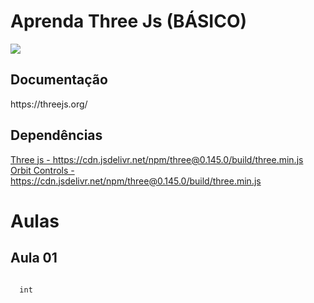 <h1>Aprenda Three Js (BÁSICO)</h1>

<img src="https://miro.medium.com/max/724/1*6s_Dkfeldg35ySmAp0tPkQ.png">

<h2>Documentação</h2>
https://threejs.org/

<h2>Dependências</h2>
<a href="https://cdn.jsdelivr.net/npm/three@0.145.0/build/three.min.js">Three js - 
  https://cdn.jsdelivr.net/npm/three@0.145.0/build/three.min.js</a><br>
<a href="https://cdn.jsdelivr.net/npm/three@0.145.0/examples/js/controls/OrbitControls.js">Orbit Controls - https://cdn.jsdelivr.net/npm/three@0.145.0/build/three.min.js</a>

<h1>Aulas</h1>

<h2>Aula 01</h2>
<code>
  int
</code>
